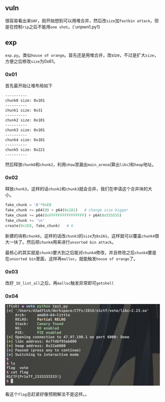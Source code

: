 
## vuln

很容易看出来`UAF`，刚开始想到可以用堆合并，然后改`size`加`fastbin attack`，但是在控制`rip`之后不能用`one shot`。(`unpwn1.py1)

## exp

`exp.py`。类似`house of orange`。首先还是用堆合并，改size，不过是扩大`size`，方便之后修改`size`为0x61。

### 0x01

首先最开始让堆布局如下
```
----------
chunk0 size: 0x101
----------
chunk1 size: 0x31
----------
chunk2 size: 0x101
----------
chunk3 size: 0x101
----------
chunk4 size: 0x101
----------
chunk5 size: 0x221
----------
```

然后释放`chunk0`和`chunk2`，利用`show`泄漏出`main_arena`(算出`libc`)和`heap`地址。

### 0x02

释放`chunk3`，这样的话`chunk2`和`chunk3`就会合并，我们在申请这个合并块的大小。

```Python
fake_chunk = '6'*0xE0
fake_chunk += p64(0) + p64(0x2A1)   # change size bigger
fake_chunk += p64(0xFFFFFFFFFFFFFFFF) + p64(0x555555)
fake_chunk += '\n'
create(0x1E8, fake_chunk)   # 6
```
新建的块称`chunk6`，这样的话改`chunk3`的`size`为`0x2A1`，这样就可以覆盖`chunk4`很大一块了。然后把`chunk4`用来进行`unsorted bin attack`。

最核心的其实就是`chunk3`要大到之后能对`chunk4`修改，并且修改之后`chunk4`要是在`unsorted bin`里面，这样再`malloc`，就能触发`house of orange`了。

### 0x03

改好`_IO_list_all`之后，再`malloc`触发异常即可`getshell`

### 0x04
![solved](./solved.png)

看这个`flag`总赶紧好像预期解法不是这样。。

